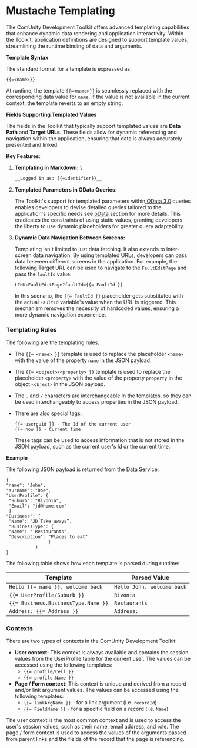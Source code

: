 # Mustache Templating

The ComUnity Development Toolkit offers advanced templating capabilities that enhance dynamic data rendering and application interactivity. Within the Toolkit, application definitions are designed to support template values, streamlining the runtime binding of data and arguments.

**Template Syntax**

The standard format for a template is expressed as:

```
{{=<name>}}
```

At runtime, the template `{{=<name>}}` is seamlessly replaced with the corresponding data value for `name`. If the value is not available in the current context, the template reverts to an empty string.

**Fields Supporting Templated Values**

The fields in the Toolkit that typically support templated values are **Data Path** and **Target URLs**. These fields allow for dynamic referencing and navigation within the application, ensuring that data is always accurately presented and linked.

**Key Features**:

1.  **Templating in Markdown:** \


    ```markdown
    __Logged in as: {{=identifier}}__

    ```
2.  **Templated Parameters in OData Queries**:

    The Toolkit's support for templated parameters within[ OData 3.0](https://www.odata.org/documentation/odata-version-3-0/?msclkid=237b40adce7311ecae5bf187856e481c) queries enables developers to devise detailed queries tailored to the application's specific needs see [oData](odata.md) section for more details. This eradicates the constraints of using static values, granting developers the liberty to use dynamic placeholders for greater query adaptability.
3.  **Dynamic Data Navigation Between Screens:**

    Templating isn't limited to just data fetching. It also extends to inter-screen data navigation. By using templated URLs, developers can pass data between different screens in the application. For example, the following Target URL can be used to navigate to the `FaultEditPage` and pass the `faultId` value:

    ```
    LINK:FaultEditPage?faultId={{= FaultId }}
    ```

    In this scenario, the `{{= FaultId }}` placeholder gets substituted with the actual `FaultId` variable's value when the URL is triggered. This mechanism removes the necessity of hardcoded values, ensuring a more dynamic navigation experience.

### Templating Rules&#x20;

The following are the templating rules:

* The `{{= <name> }}` template is used to replace the placeholder `<name>` with the value of the property `name` in the JSON payload.
* The `{{= <object>/<property> }}` template is used to replace the placeholder `<property>` with the value of the property `property` in the object `<object>` in the JSON payload.
* The `.` and `/` characters are interchangeable in the templates, so they can be used interchangeably to access properties in the JSON payload.
*   There are also special tags:  &#x20;

    ```
    {{= userguid }} - The Id of the current user
    {{= now }} - Current time
    ```

    These tags can be used to access information that is not stored in the JSON payload, such as     the current user's Id or the current time.       &#x20;

**Example**

The following JSON payload is returned from the Data Service:

```json5
{
"name": "John",
"surname": "Doe",
"UserProfile": {
 "Suburb": "Rivonia",
 "Email": "jd@home.com"
 }
"Business": {
 "Name": "JD Take aways”,
 "BusinessType": {
 "Name": " Restaurants",
 "Description": "Places to eat"
                }
           }
}

```

The following table shows how each template is parsed during runtime:

| **Template**                        | **Parsed Value**           |
| ----------------------------------- | -------------------------- |
| `Hello {{= name }}, welcome back`   | `Hello John, welcome back` |
| `{{= UserProfile/Suburb }}`         | `Rivonia`                  |
| `{{= Business.BusinessType.Name }}` | `Restaurants`              |
| `Address: {{= Address }}`           | `Address:`                 |

### Contexts

There are two types of contexts in the ComUnity Development Toolkit:

* **User context:** This context is always available and contains the session values from the UserProfile table for the current user. The values can be accessed using the following templates:
  * `{{= profile/Cell }}`
  * `{{= profile.Name }}`
* **Page / Form context:** This context is unique and derived from a record and/or link argument values. The values can be accessed using the following templates:
  * `{{= linkArgName }}` - for a link argument (i.e. `recordId`)
  * `{{= FieldName }}` - for a specific field on a record (i.e. `Name`)

The user context is the most common context and is used to access the user's session values, such as their name, email address, and role. The page / form context is used to access the values of the arguments passed from parent links and the fields of the record that the page is referencing.
